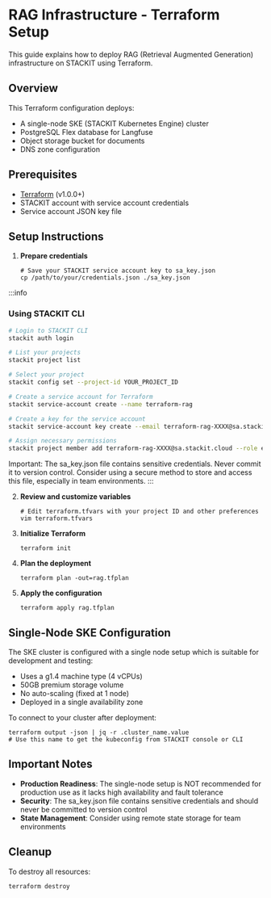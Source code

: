 # RAG Infrastructure - Terraform Setup

This guide explains how to deploy RAG (Retrieval Augmented Generation) infrastructure on STACKIT using Terraform.

## Overview

This Terraform configuration deploys:
- A single-node SKE (STACKIT Kubernetes Engine) cluster
- PostgreSQL Flex database for Langfuse
- Object storage bucket for documents
- DNS zone configuration

## Prerequisites

- [Terraform](https://www.terraform.io/downloads.html) (v1.0.0+)
- STACKIT account with service account credentials
- Service account JSON key file

## Setup Instructions

1. **Prepare credentials**
   ```
   # Save your STACKIT service account key to sa_key.json
   cp /path/to/your/credentials.json ./sa_key.json
   ```

:::info
### Using STACKIT CLI

```bash
# Login to STACKIT CLI
stackit auth login

# List your projects
stackit project list

# Select your project
stackit config set --project-id YOUR_PROJECT_ID

# Create a service account for Terraform
stackit service-account create --name terraform-rag

# Create a key for the service account
stackit service-account key create --email terraform-rag-XXXX@sa.stackit.cloud > sa_key.json

# Assign necessary permissions
stackit project member add terraform-rag-XXXX@sa.stackit.cloud --role editor
```

Important: The sa_key.json file contains sensitive credentials. Never commit it to version control. Consider using a secure method to store and access this file, especially in team environments.
:::

2. **Review and customize variables**
   ```
   # Edit terraform.tfvars with your project ID and other preferences
   vim terraform.tfvars
   ```

3. **Initialize Terraform**
   ```
   terraform init
   ```

4. **Plan the deployment**
   ```
   terraform plan -out=rag.tfplan
   ```

5. **Apply the configuration**
   ```
   terraform apply rag.tfplan
   ```

## Single-Node SKE Configuration

The SKE cluster is configured with a single node setup which is suitable for development and testing:

- Uses a g1.4 machine type (4 vCPUs)
- 50GB premium storage volume
- No auto-scaling (fixed at 1 node)
- Deployed in a single availability zone

To connect to your cluster after deployment:
```
terraform output -json | jq -r .cluster_name.value
# Use this name to get the kubeconfig from STACKIT console or CLI
```

## Important Notes

- **Production Readiness**: The single-node setup is NOT recommended for production use as it lacks high availability and fault tolerance
- **Security**: The sa_key.json file contains sensitive credentials and should never be committed to version control
- **State Management**: Consider using remote state storage for team environments

## Cleanup

To destroy all resources:

```
terraform destroy
```
